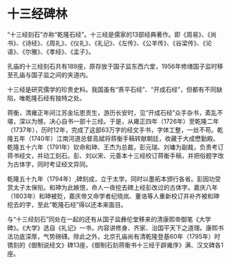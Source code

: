 # 十三经碑林

“十三经刻石”亦称“乾隆石经”。十三经是儒家的13部经典著作。即《周易》、《尚书》、《诗经》、《周礼》、《仪礼》、《礼记》、《左传》、《公羊传》、《谷梁传》、《论语》、《尔雅》、《孝经》、《孟子》。

孔庙的十三经刻石共有189座，原存放于国子监东西六堂，1956年修缮国子监时移至孔庙与国子监之间的夹道内。

十三经是研究儒学的珍贵史料。我国虽有“熹平石经”、“开成石经”，但都有不同缺陷，唯乾隆石经有独特之处。

蒋衡，清雍正年间江苏金坛恩贡生，游历长安时，见“开成石经”众手杂书，紊乱不堪，深以为憾，决心自书一部十三经。于是，从雍正四年（1726年）至乾隆二年（1737年），历时12年，完成了这部63万字的经文手书，字体工整，一丝不苟。乾隆五年（1740年）江南河道总督高斌将蒋衡手稿转献朝廷，收藏于大成懋勤殿。乾隆五十六年（1791年）钦命和珅、王杰为总裁，彭元瑞、刘墉为副裁，负责考订蒋书经文，并动工刻石。彭、刘以宋、元善本十三经校订蒋衡手稿，并把俗题字改为古体字，同时考证经文异同。

乾隆五十九年（1794年）,碑刻成，立于太学。同时以墨拓本颁行各省。彭因功受赏太子太保衔。和珅为此嫉恨，命人一夜挖去碑上经彭改过的古体字。嘉庆八年（1803年）和珅被贬，嘉庆帝又命学者纪晓岚、董诰等人重新校订并补齐被和珅挖去的字，至此“乾隆石经”得以还本来面目。

与“十三经刻石”同处在一起的还有从国子监彝伦堂移来的清康熙帝御笔《大学碑》。《大学》选自《礼记》一书，内容讲修身、齐家、治国平天下之道理。康熙书法功底深厚，气势磅礴。除此之外，北京孔庙尚有清乾隆登基60年（1795年）时镌刻的《御制说经文》碑13座，《御制石刻蒋衡书十三经于辟雍序》满、汉文碑各1座。